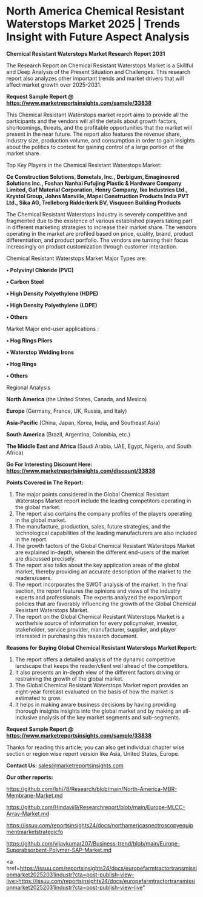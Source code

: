 # North America Chemical Resistant Waterstops Market 2025 | Trends Insight with Future Aspect Analysis

<strong>Chemical Resistant Waterstops Market Research Report 2031</strong>

The Research Report on Chemical Resistant Waterstops Market is a Skillful and Deep Analysis of the Present Situation and Challenges. This research report also analyzes other important trends and market drivers that will affect market growth over 2025-2031.

<strong>Request Sample Report @ <a href=https://www.marketreportsinsights.com/sample/33838>https://www.marketreportsinsights.com/sample/33838</a></strong>

This Chemical Resistant Waterstops market report aims to provide all the participants and the vendors will all the details about growth factors, shortcomings, threats, and the profitable opportunities that the market will present in the near future. The report also features the revenue share, industry size, production volume, and consumption in order to gain insights about the politics to contest for gaining control of a large portion of the market share.

Top Key Players in the Chemical Resistant Waterstops Market:

<strong>Ce Construction Solutions, Bometals, Inc., Derbigum, Emagineered Solutions Inc., Foshan Nanhai Fufujing Plastic & Hardware Company Limited, Gaf Material Corporation, Henry Company, Iko Industries Ltd., Krystol Group, Johns Manville, Mapei Construction Products India PVT Ltd., Sika AG, Trelleborg Ridderkerk BV, Visqueen Building Products</strong>

The Chemical Resistant Waterstops Industry is severely competitive and fragmented due to the existence of various established players taking part in different marketing strategies to increase their market share. The vendors operating in the market are profiled based on price, quality, brand, product differentiation, and product portfolio. The vendors are turning their focus increasingly on product customization through customer interaction.

Chemical Resistant Waterstops Market Major Types are:

<strong>•  Polyvinyl Chloride (PVC)

•  Carbon Steel

•  High Density Polyethylene (HDPE)

•  High Density Polyethylene (LDPE)

•  Others</strong>

Market Major end-user applications :

<strong>•  Hog Rings Pliers

•  Waterstop Welding Irons

•  Hog Rings

•  Others</strong>

Regional Analysis

</u><strong><b>North America</b></strong> (the United States, Canada, and Mexico)

<strong><b>Europe </b></strong>(Germany, France, UK, Russia, and Italy)

<strong><b>Asia-Pacific</b></strong> (China, Japan, Korea, India, and Southeast Asia)

<strong><b>South America</b></strong> (Brazil, Argentina, Colombia, etc.)

<strong><b>The Middle East and Africa</b></strong> (Saudi Arabia, UAE, Egypt, Nigeria, and South Africa)

<strong>Go For Interesting Discount Here: <a href=https://www.marketreportsinsights.com/discount/33838>https://www.marketreportsinsights.com/discount/33838</a></strong>

<strong>Points Covered in The Report:</strong>
<ol>
  <li>The major points considered in the Global Chemical Resistant Waterstops Market report include the leading competitors operating in the global market.</li>
  <li>The report also contains the company profiles of the players operating in the global market.</li>
  <li>The manufacture, production, sales, future strategies, and the technological capabilities of the leading manufacturers are also included in the report.</li>
  <li>The growth factors of the Global Chemical Resistant Waterstops Market are explained in-depth, wherein the different end-users of the market are discussed precisely.</li>
  <li>The report also talks about the key application areas of the global market, thereby providing an accurate description of the market to the readers/users.</li>
  <li>The report incorporates the SWOT analysis of the market. In the final section, the report features the opinions and views of the industry experts and professionals. The experts analyzed the export/import policies that are favorably influencing the growth of the Global Chemical Resistant Waterstops Market.</li>
  <li>The report on the Global Chemical Resistant Waterstops Market is a worthwhile source of information for every policymaker, investor, stakeholder, service provider, manufacturer, supplier, and player interested in purchasing this research document.</li>
</ol>
<strong>Reasons for Buying Global Chemical Resistant Waterstops Market Report:</strong>

<ol>
  <li>The report offers a detailed analysis of the dynamic competitive landscape that keeps the reader/client well ahead of the competitors.</li>
  <li>It also presents an in-depth view of the different factors driving or restraining the growth of the global market.</li>
  <li>The Global Chemical Resistant Waterstops Market report provides an eight-year forecast evaluated on the basis of how the market is estimated to grow.</li>
  <li>It helps in making aware business decisions by having providing thorough insights insights into the global market and by making an all-inclusive analysis of the key market segments and sub-segments.</li>
</ol>
<strong>Request Sample Report @ <a href=https://www.marketreportsinsights.com/sample/33838>https://www.marketreportsinsights.com/sample/33838</a></strong>


Thanks for reading this article; you can also get individual chapter wise section or region wise report version like Asia, United States, Europe.

<strong>Contact Us:</strong>
sales@marketreportsinsights.com

<strong>Our other reports:</strong>

<a href=https://github.com/Ishi78/Research/blob/main/North-America-MBR-Membrane-Market.md>https://github.com/Ishi78/Research/blob/main/North-America-MBR-Membrane-Market.md</a>

<a href=https://github.com/Hindavii9/Researchreport/blob/main/Europe-MLCC-Array-Market.md>https://github.com/Hindavii9/Researchreport/blob/main/Europe-MLCC-Array-Market.md</a>

<a href=https://issuu.com/reportsinsights24/docs/northamericaspectroscopyequipmentmarketstrategicfo>https://issuu.com/reportsinsights24/docs/northamericaspectroscopyequipmentmarketstrategicfo</a>

<a href=https://github.com/vijaykumar207/Business-trend/blob/main/Europe-Superabsorbent-Polymer-SAP-Market.md>https://github.com/vijaykumar207/Business-trend/blob/main/Europe-Superabsorbent-Polymer-SAP-Market.md</a>

<a href=https://issuu.com/reportsinsights24/docs/europefarmtractortransmissionmarket20252031industr?cta=post-publish-view-live>https://issuu.com/reportsinsights24/docs/europefarmtractortransmissionmarket20252031industr?cta=post-publish-view-live</a>"
